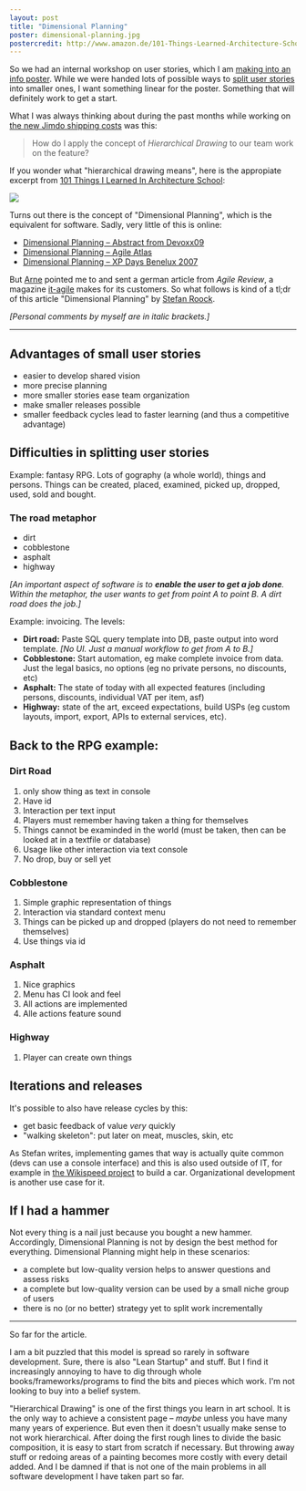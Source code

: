 ```yaml
---
layout: post
title: "Dimensional Planning"
poster: dimensional-planning.jpg
postercredit: http://www.amazon.de/101-Things-Learned-Architecture-School/dp/0262062666/
---
```


So we had an internal workshop on user stories, which I am [making into an info poster](http://filtercake.tumblr.com/post/82007941296/prototype-of-an-info-poster-on-user-stories-based). While we were handed lots of possible ways to [split user stories](https://encrypted.google.com/search?hl=en&q=how%20to%20split%20user%20stories) into smaller ones, I want something linear for the poster. Something that will definitely work to get a start.

What I was always thinking about during the past months while working on [the new Jimdo shipping costs](http://blog.jimdo.com/new-shipping-cost-options/) was this:

> How do I apply the concept of *Hierarchical Drawing* to our team work on the feature?

If you wonder what "hierarchical drawing means", here is the appropiate excerpt from [101 Things I Learned  In Architecture School](http://www.amazon.de/101-Things-Learned-Architecture-School/dp/0262062666/):

![]({{site.baseurl}}/images/2014/hierarchical-drawing.jpg)

Turns out there is the concept of "Dimensional Planning", which is the equivalent for software. Sadly, very little of this is online:

- [Dimensional Planning – Abstract from Devoxx09](http://www.devoxx.com/display/DV09/Dimensional+Planning)
- [Dimensional Planning – Agile Atlas](http://agileatlas.org/articles/item/dimensional-planning)
- [Dimensional Planning – XP Days Benelux 2007](http://www.xpday.net/Xpday2007/session/DimensionalPlanning.html)

But [Arne](https://twitter.com/arneroock) pointed me to and sent a german article from *Agile Review*, a magazine [it-agile](http://www.it-agile.de/) makes for its customers. So what follows is kind of a tl;dr of this article "Dimensional Planning" by [Stefan Roock](https://twitter.com/StefanRoock).

*[Personal comments by myself are in italic brackets.]*

---

## Advantages of small user stories
- easier to develop shared vision
- more precise planning
- more smaller stories ease team organization
- make smaller releases possible
- smaller feedback cycles lead to faster learning (and thus a competitive advantage)

## Difficulties in splitting user stories

Example: fantasy RPG. Lots of gography (a whole world), things and persons. Things can be created, placed, examined, picked up, dropped, used, sold and bought.

### The road metaphor

- dirt
- cobblestone
- asphalt
- highway

*[An important aspect of software is to **enable the user to get a job done**. Within the metaphor, the user wants to get from point A to point B. A dirt road does the job.]*

Example: invoicing. The levels:

- **Dirt road:** Paste SQL query template into DB, paste output into word template. *[No UI. Just a manual workflow to get from A to B.]*
- **Cobblestone:** Start automation, eg make complete invoice from data. Just the legal basics, no options (eg no private persons, no discounts, etc)
- **Asphalt:** The state of today with all expected features (including persons, discounts, individual VAT per item, asf)
- **Highway:** state of the art, exceed expectations, build USPs (eg custom layouts, import, export, APIs to external services, etc).

## Back to the RPG example:

### Dirt Road

1. only show thing as text in console
1. Have id
1. Interaction per text input
1. Players must remember having taken a thing for themselves
1. Things cannot be examinded in the world (must be taken, then can be looked at in a textfile or database)
1. Usage like other interaction via text console
1. No drop, buy or sell yet

### Cobblestone

1. Simple graphic representation of things
1. Interaction via standard context menu
1. Things can be picked up and dropped (players do not need to remember themselves)
1. Use things via id

### Asphalt

1. Nice graphics
1. Menu has CI look and feel
1. All actions are implemented
1. Alle actions feature sound

### Highway

1. Player can create own things

## Iterations and releases

It's possible to also have release cycles by this:

- get basic feedback of value *very* quickly
- "walking skeleton": put later on meat, muscles, skin, etc

As Stefan writes, implementing games that way is actually quite common (devs can use a console interface) and this is also used outside of IT, for example in [the Wikispeed project](http://wikispeed.org/) to build a car. Organizational development is another use case for it.


## If I had a hammer

Not every thing is a nail just because you bought a new hammer. Accordingly, Dimensional Planning is not by design the best method for everything. Dimensional Planning might help in these scenarios:

- a complete but low-quality version helps to answer questions and assess risks
- a complete but low-quality version can be used by a small niche group of users
- there is no (or no better) strategy yet to split work incrementally

---

So far for the article.

I am a bit puzzled that this model is spread so rarely in software development. Sure, there is also "Lean Startup" and stuff. But I find it increasingly annoying to have to dig through whole books/frameworks/programs to find the bits and pieces which work. I'm not looking to buy into a belief system.

"Hierarchical Drawing" is one of the first things you learn in art school. It is the only way to achieve a consistent page – *maybe* unless you have many many years of experience. But even then it doesn't usually make sense to not work hierarchical. After doing the first rough lines to divide the basic composition, it is easy to start from scratch if necessary. But throwing away stuff or redoing areas of a painting becomes more costly with every detail added. And I be damned if that is not one of the main problems in all software development I have taken part so far.
